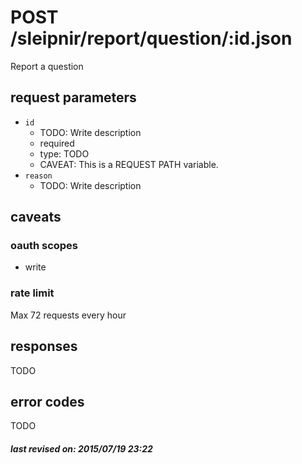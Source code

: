 # POST /sleipnir/report/question/:id.json

Report a question

## request parameters

- `id`
  - TODO: Write description
  - required
  - type: TODO
  - CAVEAT: This is a REQUEST PATH variable.
- `reason`
  - TODO: Write description

## caveats

### oauth scopes

- write

### rate limit

Max 72 requests every hour

## responses

TODO

## error codes

TODO

##### last revised on: 2015/07/19 23:22
